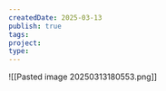 ```yaml
---
createdDate: 2025-03-13
publish: true
tags: 
project: 
type:
---
```

![[Pasted image 20250313180553.png]]
